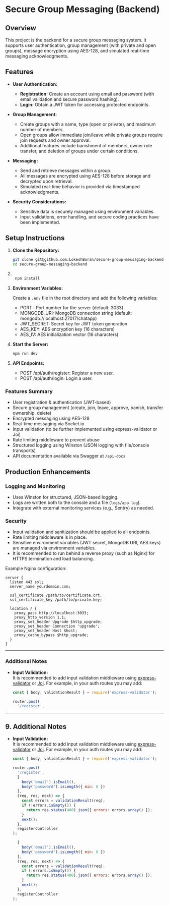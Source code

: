 # Secure Group Messaging (Backend)

## Overview

This project is the backend for a secure group messaging system. It supports user authentication, group management (with private and open groups), message encryption using AES-128, and simulated real-time messaging acknowledgments.

## Features

- **User Authentication:**  
  - **Registration:** Create an account using email and password (with email validation and secure password hashing).  
  - **Login:** Obtain a JWT token for accessing protected endpoints.

- **Group Management:**  
  - Create groups with a name, type (open or private), and maximum number of members.  
  - Open groups allow immediate join/leave while private groups require join requests and owner approval.  
  - Additional features include banishment of members, owner role transfer, and deletion of groups under certain conditions.

- **Messaging:**  
  - Send and retrieve messages within a group.  
  - All messages are encrypted using AES-128 before storage and decrypted upon retrieval.  
  - Simulated real-time behavior is provided via timestamped acknowledgments.

- **Security Considerations:**  
  - Sensitive data is securely managed using environment variables.  
  - Input validations, error handling, and secure coding practices have been implemented.

## Setup Instructions

1. **Clone the Repository:**

   ```bash
   git clone git@github.com:LokeshBoran/secure-group-messaging-backend.git
   cd secure-group-messaging-backend

2. ```bash

    npm install
3. **Environment Variables:**

   Create a `.env` file in the root directory and add the following variables:
    - PORT : Port number for the server (default: 3033)
    - MONGODB_URI: MongoDB connection string (default: mongodb://localhost:27017/chatapp)
    - JWT_SECRET: Secret key for JWT token generation
    - AES_KEY: AES encryption key (16 characters)
    - AES_IV: AES initialization vector (16 characters)

4. **Start the Server:**

   ```bash
   npm run dev
5. **API Endpoints:**

   - POST /api/auth/register: Register a new user.
   - POST /api/auth/login: Login a user.

### Features Summary

- User registration & authentication (JWT-based)
- Secure group management (create, join, leave, approve, banish, transfer ownership, delete)
- Encrypted messaging using AES-128
- Real-time messaging via Socket.io
- Input validation (to be further implemented using express-validator or Joi)
- Rate limiting middleware to prevent abuse
- Structured logging using Winston (JSON logging with file/console transports)
- API documentation available via Swagger at `/api-docs`

## Production Enhancements

### Logging and Monitoring

- Uses Winston for structured, JSON-based logging.
- Logs are written both to the console and a file (`logs/app.log`).
- Integrate with external monitoring services (e.g., Sentry) as needed.

### Security

- Input validation and sanitization should be applied to all endpoints.
- Rate limiting middleware is in place.
- Sensitive environment variables (JWT secret, MongoDB URI, AES keys) are managed via environment variables.
- It is recommended to run behind a reverse proxy (such as Nginx) for HTTPS termination and load balancing.

Example Nginx configuration:

```nginx
server {
  listen 443 ssl;
  server_name yourdomain.com;

  ssl_certificate /path/to/certificate.crt;
  ssl_certificate_key /path/to/private.key;

  location / {
    proxy_pass http://localhost:3033;
    proxy_http_version 1.1;
    proxy_set_header Upgrade $http_upgrade;
    proxy_set_header Connection 'upgrade';
    proxy_set_header Host $host;
    proxy_cache_bypass $http_upgrade;
  }
}
```

---

### Additional Notes

- **Input Validation:**  
  It is recommended to add input validation middleware using [express-validator](https://express-validator.github.io/docs/) or [Joi](https://joi.dev/). For example, in your auth routes you may add:

  ```js
  const { body, validationResult } = require('express-validator');
  
  router.post(
    '/register',

---

## 9. Additional Notes

- **Input Validation:**  
  It is recommended to add input validation middleware using [express-validator](https://express-validator.github.io/docs/) or [Joi](https://joi.dev/). For example, in your auth routes you may add:

  ```js
  const { body, validationResult } = require('express-validator');
  
  router.post(
    '/register',
    [
      body('email').isEmail(),
      body('password').isLength({ min: 6 })
    ],
    (req, res, next) => {
      const errors = validationResult(req);
      if (!errors.isEmpty()) {
        return res.status(400).json({ errors: errors.array() });
      }
      next();
    },
    registerController
  );

    [
      body('email').isEmail(),
      body('password').isLength({ min: 6 })
    ],
    (req, res, next) => {
      const errors = validationResult(req);
      if (!errors.isEmpty()) {
        return res.status(400).json({ errors: errors.array() });
      }
      next();
    },
    registerController
  );
